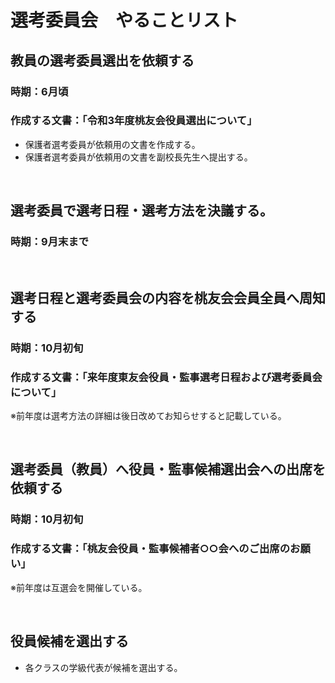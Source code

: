 # 選考委員会　やることリスト

## 教員の選考委員選出を依頼する
### 時期：6月頃
### 作成する文書：「令和3年度桃友会役員選出について」
- 保護者選考委員が依頼用の文書を作成する。
- 保護者選考委員が依頼用の文書を副校長先生へ提出する。

<br>

## 選考委員で選考日程・選考方法を決議する。
### 時期：9月末まで

<br>

## 選考日程と選考委員会の内容を桃友会会員全員へ周知する
### 時期：10月初旬
### 作成する文書：「来年度東友会役員・監事選考日程および選考委員会について」
※前年度は選考方法の詳細は後日改めてお知らせすると記載している。

<br>

## 選考委員（教員）へ役員・監事候補選出会への出席を依頼する
### 時期：10月初旬
### 作成する文書：「桃友会役員・監事候補者○○会へのご出席のお願い」
※前年度は互選会を開催している。

<br>

## 役員候補を選出する
- 各クラスの学級代表が候補を選出する。


